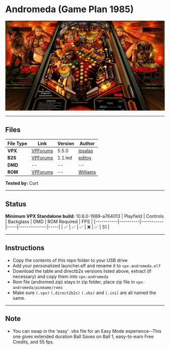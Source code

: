 # Andromeda (Game Plan 1985)

![Table Preview](../../images/vpx-andromeda-preview.jpg)

---

## Files
| File Type | Link | Version | Author | 
|-----------|--------|----------|--------------|
| **VPX** | [VPForums](https://www.vpforums.org/index.php?app=downloads&showfile=14871) | 5.5.0 | [jpsalas](https://www.vpforums.org/index.php?showuser=277) |
| **B2S** | [VPForums](https://www.vpforums.org/index.php?app=downloads&showfile=13626) | 1.1.led | [editoy](https://www.vpforums.org/index.php?showuser=80626) |
| **DMD** | -- | -- | -- |
| **ROM** | [VPForums](https://www.vpforums.org/index.php?app=downloads&showfile=544) | -- | [Williams](https://www.vpforums.org/index.php?app=core&module=search&do=user_activity&search_app=downloads&mid=5) |

**Tested by:** Curt

---

## Status 
**Minimum VPX Standalone build:** 10.8.0-1989-a764013
| Playfield | Controls | Backglass | DMD | ROM Required | FPS | 
|-----------|----------|-----------|-----|--------------|-----|
| :white_check_mark: | :white_check_mark: | :white_check_mark: | :x: | :white_check_mark: | 51 |

---

## Instructions

- Copy the contents of this repo folder to your USB drive
- Add your personalized launcher.elf and rename it to `vpx-andromeda.elf`
- Download the table and directb2s versions listed above, extract (if necessary) and copy them into `vpx-andromeda`
- Rom file (andromed.zip) stays in zip folder, place zip file in `vpx-andromeda/pinmame/roms`
- Make sure `(.vpx)` `(.direct2b2s)` `(.vbs)` and `(.ini)` are all named the same.

---

## Note

- You can swap in the 'easy' .vbs file for an Easy Mode experience--This one gives extended duration Ball Saves on Ball 1, easy-to-earn Free Credits, and 55 fps.